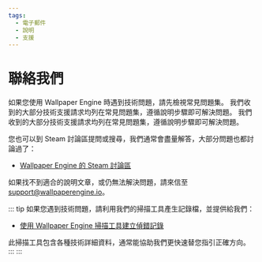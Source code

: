 ```yaml
---
tags:
  - 電子郵件
  - 說明
  - 支援
---
```


# 聯絡我們

如果您使用 Wallpaper Engine 時遇到技術問題，請先檢視常見問題集。 我們收到的大部分技術支援請求均列在常見問題集，遵循說明步驟即可解決問題。 我們收到的大部分技術支援請求均列在常見問題集，遵循說明步驟即可解決問題。

您也可以到 Steam 討論區提問或搜尋，我們通常會盡量解答，大部分問題也都討論過了：

* [Wallpaper Engine 的 Steam 討論區](https://steamcommunity.com/app/431960/discussions/)

如果找不到適合的說明文章，或仍無法解決問題，請來信至 [support@wallpaperengine.io](mailto:support@wallpaperengine.io?subject=Support%20Request)。

::: tip 如果您遇到技術問題，請利用我們的掃描工具產生記錄檔，並提供給我們：

* [使用 Wallpaper Engine 掃描工具建立偵錯記錄](debug/scantool)

此掃描工具包含各種技術詳細資料，通常能協助我們更快速替您指引正確方向。 ::: :::